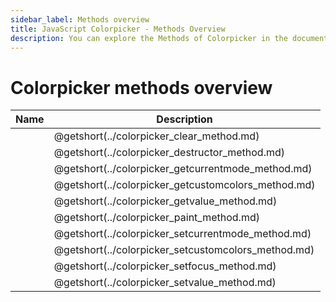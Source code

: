 ```yaml
---     
sidebar_label: Methods overview
title: JavaScript Colorpicker - Methods Overview 
description: You can explore the Methods of Colorpicker in the documentation of the DHTMLX JavaScript UI library. Browse developer guides and API reference, try out code examples and live demos, and download a free 30-day evaluation version of DHTMLX Suite 7.
---
```


# Colorpicker methods overview

| Name                                                      | Description                                                      |
| --------------------------------------------------------- | ---------------------------------------------------------------- |
| [](../colorpicker_clear_method.md)           | @getshort(../colorpicker_clear_method.md)           |
| [](../colorpicker_destructor_method.md)      | @getshort(../colorpicker_destructor_method.md)      |
| [](../colorpicker_getcurrentmode_method.md)  | @getshort(../colorpicker_getcurrentmode_method.md)  |
| [](../colorpicker_getcustomcolors_method.md) | @getshort(../colorpicker_getcustomcolors_method.md) |
| [](../colorpicker_getvalue_method.md)        | @getshort(../colorpicker_getvalue_method.md)        |
| [](../colorpicker_paint_method.md)           | @getshort(../colorpicker_paint_method.md)           |
| [](../colorpicker_setcurrentmode_method.md)  | @getshort(../colorpicker_setcurrentmode_method.md)  |
| [](../colorpicker_setcustomcolors_method.md) | @getshort(../colorpicker_setcustomcolors_method.md) |
| [](../colorpicker_setfocus_method.md)        | @getshort(../colorpicker_setfocus_method.md)        |
| [](../colorpicker_setvalue_method.md)        | @getshort(../colorpicker_setvalue_method.md)        |
